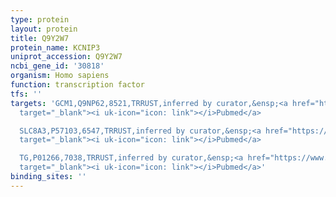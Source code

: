 ```yaml
---
type: protein
layout: protein
title: Q9Y2W7
protein_name: KCNIP3
uniprot_accession: Q9Y2W7
ncbi_gene_id: '30818'
organism: Homo sapiens
function: transcription factor
tfs: ''
targets: 'GCM1,Q9NP62,8521,TRRUST,inferred by curator,&ensp;<a href="https://www.ncbi.nlm.nih.gov/pubmed/?term=23300953%5Buid%5D"
  target="_blank"><i uk-icon="icon: link"></i>Pubmed</a>

  SLC8A3,P57103,6547,TRRUST,inferred by curator,&ensp;<a href="https://www.ncbi.nlm.nih.gov/pubmed/?term=16306395%5Buid%5D"
  target="_blank"><i uk-icon="icon: link"></i>Pubmed</a>

  TG,P01266,7038,TRRUST,inferred by curator,&ensp;<a href="https://www.ncbi.nlm.nih.gov/pubmed/?term=15181011%5Buid%5D"
  target="_blank"><i uk-icon="icon: link"></i>Pubmed</a>'
binding_sites: ''
---
```

